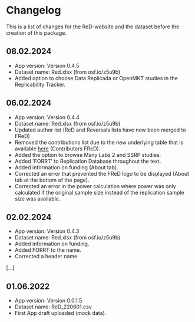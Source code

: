 # Changelog

This is a list of changes for the ReD-website and the dataset before the creation of this package.

## 08.02.2024
- App version: Version 0.4.5
- Dataset name: Red.xlsx (from osf.io/z5u9b)
- Added option to choose Data Replicada or OpenMKT studies in the Replicability Tracker.

## 06.02.2024
- App version: Version 0.4.4
- Dataset name: Red.xlsx (from osf.io/z5u9b)
- Updated author list (ReD and Reversals lists have now been merged to FReD)
- Removed the contributions list due to the new underlying table that is available [here](https://docs.google.com/spreadsheets/d/1x68oW2H_Xrdv44fIeycl4fegsmQgCa60GxeZZ_hAR90/edit?pli=1#gid=1234999412) (Contributors FReD).
- Added the option to browse Many Labs 2 and SSRP studies.
- Added 'FORRT' to Replication Database throughout the text.
- Added information on funding (About tab).
- Corrected an error that prevented the FReD logo to be displayed (About tab at the bottom of the page).
- Corrected an error in the power calculation where power was only calculated if the original sample size instead of the replication sample size was available.

## 02.02.2024
- App version: Version 0.4.3
- Dataset name: Red.xlsx (from osf.io/z5u9b)
- Added information on funding.
- Added FORRT to the name.
- Corrected a header name.

[...]

## 01.06.2022
- App version: Version 0.0.1.5
- Dataset name: ReD_220601.csv
- First App draft uploaded (mock data).
